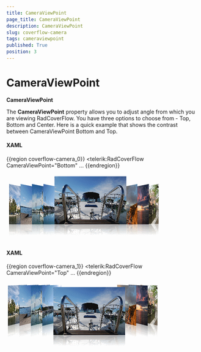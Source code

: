 ```yaml
---
title: CameraViewPoint
page_title: CameraViewPoint
description: CameraViewPoint
slug: coverflow-camera
tags: cameraviewpoint
published: True
position: 3
---
```


# CameraViewPoint

__CameraViewPoint__

The __CameraViewPoint__ property allows you to adjust angle from which you are viewing RadCoverFlow. You have three options to choose from - Top, Bottom and Center. Here is a quick example that shows the contrast between CameraViewPoint Bottom and Top.

#### __XAML__

{{region coverflow-camera_0}}
	<telerik:RadCoverFlow CameraViewPoint="Bottom" ...
{{endregion}}

![](images/RadCoverFlow_Features2.gif)

#### __XAML__

{{region coverflow-camera_1}}
	<telerik:RadCoverFlow CameraViewPoint="Top" ...
{{endregion}}

![](images/RadCoverFlow_Features3.gif)
